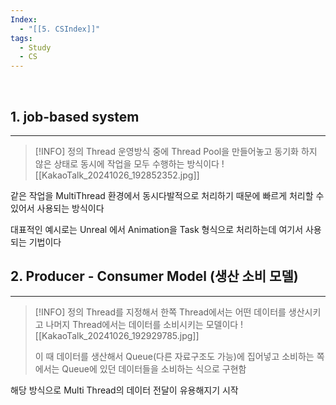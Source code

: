 ```yaml
---
Index:
  - "[[5. CSIndex]]"
tags:
  - Study
  - CS
---
```

   
## 1. job-based system
---
> [!INFO] 정의
> Thread 운영방식 중에 Thread Pool을 만들어놓고
> 동기화 하지 않은 상태로 동시에 작업을 모두 수행하는 방식이다
> ![[KakaoTalk_20241026_192852352.jpg]]

같은 작업을 MultiThread 환경에서 동시다발적으로 처리하기 때문에 빠르게 처리할 수 있어서 사용되는 방식이다

대표적인 예시로는 Unreal 에서 Animation을 Task 형식으로 처리하는데 여기서 사용되는 기법이다
   
   
## 2. Producer - Consumer Model (생산 소비 모델)
---
> [!INFO] 정의
> Thread를 지정해서 한쪽 Thread에서는 어떤 데이터를 생산시키고
> 나머지 Thread에서는 데이터를 소비시키는 모델이다
> ![[KakaoTalk_20241026_192929785.jpg]]
> 
> 이 때 데이터를 생산해서 Queue(다른 자료구조도 가능)에 집어넣고 
> 소비하는 쪽에서는 Queue에 있던 데이터들을 소비하는 식으로 구현함

해당 방식으로 Multi Thread의 데이터 전달이 유용해지기 시작

